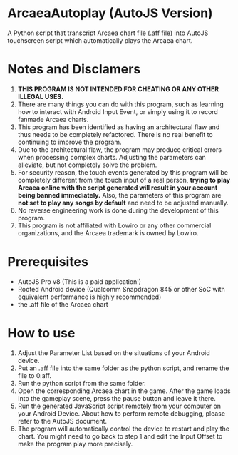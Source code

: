 # ArcaeaAutoplay (AutoJS Version)
A Python script that transcript Arcaea chart file (.aff file) into AutoJS touchscreen script which automatically plays the Arcaea chart.

# Notes and Disclamers
1. **THIS PROGRAM IS NOT INTENDED FOR CHEATING OR ANY OTHER ILLEGAL USES.**
2. There are many things you can do with this program, such as learning how to interact with Android Input Event, or simply using it to record fanmade Arcaea charts.
3. This program has been identified as having an architectural flaw and thus needs to be completely refactored. There is no real benefit to continuing to improve the program.
4. Due to the architectural flaw, the program may produce critical errors when processing complex charts. Adjusting the parameters can alleviate, but not completely solve the problem.
5. For security reason, the touch events generated by this program will be completely different from the touch input of a real person, **trying to play Arcaea online with the script generated will result in your account being banned immediately.** Also, the parameters of this program are **not set to play any songs by default** and need to be adjusted manually.
6. No reverse engineering work is done during the development of this program.
7. This program is not affiliated with Lowiro or any other commercial organizations, and the Arcaea trademark is owned by Lowiro.

# Prerequisites
- AutoJS Pro v8 (This is a paid application!)
- Rooted Android device (Qualcomm Snapdragon 845 or other SoC with equivalent performance is highly recommended)
- the .aff file of the Arcaea chart

# How to use
1. Adjust the Parameter List based on the situations of your Android device.
2. Put an .aff file into the same folder as the python script, and rename the file to 0.aff.
3. Run the python script from the same folder.
4. Open the corresponding Arcaea chart in the game. After the game loads into the gameplay scene, press the pause button and leave it there.
5. Run the generated JavaScript script remotely from your computer on your Android Device. About how to perform remote debugging, please refer to the AutoJS document.
6. The program will automatically control the device to restart and play the chart. You might need to go back to step 1 and edit the Input Offset to make the program play more precisely.
